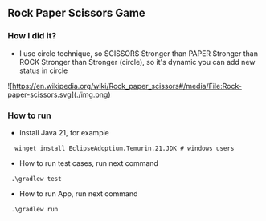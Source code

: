 ## Rock Paper Scissors Game

### How I did it?

- I use circle technique, so SCISSORS Stronger than PAPER Stronger than ROCK Stronger than Stronger (circle), so it's dynamic you can add new status in circle

![https://en.wikipedia.org/wiki/Rock_paper_scissors#/media/File:Rock-paper-scissors.svg](./img.png) 


### How to run

- Install Java 21, for example
```shell
  winget install EclipseAdoptium.Temurin.21.JDK # windows users
``` 

- How to run test cases, run next command

```shell
 .\gradlew test
```

- How to run App, run next command

```shell
 .\gradlew run
 ```